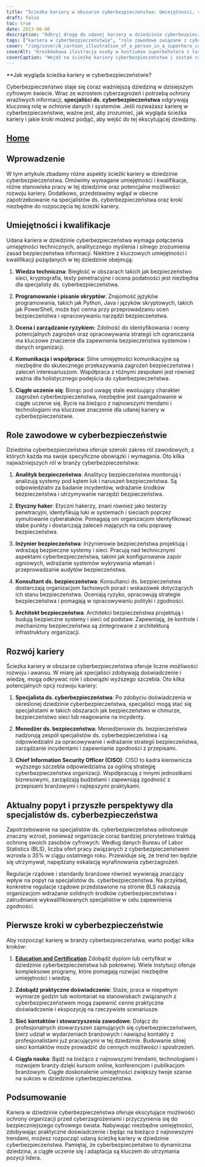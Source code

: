 ```yaml
---
title: "Ścieżka kariery w obszarze cyberbezpieczeństwa: Umiejętności, role i rozwój"
draft: false
toc: true
date: 2023-06-06
description: "Odkryj drogę do udanej kariery w dziedzinie cyberbezpieczeństwa, w tym wymagane umiejętności, różne stanowiska i możliwości awansu."
tags: ["kariera w cyberbezpieczeństwie", "role zawodowe związane z cyberbezpieczeństwem", "umiejętności w zakresie cyberbezpieczeństwa", "rozwój kariery", "zapotrzebowanie na cyberbezpieczeństwo", "edukacja w zakresie cyberbezpieczeństwa", "certyfikaty cyberbezpieczeństwa", "networking w cyberbezpieczeństwie", "ciągłe uczenie się", "Trendy w cyberbezpieczeństwie", "branża cyberbezpieczeństwa", "wiedza techniczna", "umiejętności programowania", "ocena ryzyka", "umiejętności komunikacyjne", "etyczne hakowanie", "analityk bezpieczeństwa", "inżynier bezpieczeństwa", "konsultant ds. bezpieczeństwa", "architekt bezpieczeństwa", "specjalista ds. cyberbezpieczeństwa", "kierownik ds. bezpieczeństwa", "CISO", "regulacje dotyczące cyberbezpieczeństwa", "rynek pracy cyberbezpieczeństwa", "rozpoczęcie kariery w cyberbezpieczeństwie", "kwalifikacje w zakresie cyberbezpieczeństwa", "doświadczenie w zakresie cyberbezpieczeństwa", "stowarzyszenia zawodowe w dziedzinie cyberbezpieczeństwa", "cyberbezpieczeństwo sieciowe", "Najnowsze trendy w cyberbezpieczeństwie"]
cover: "/img/cover/A_cartoon_illustration_of_a_person_in_a_superhero_costume.png"
coverAlt: "Kreskówkowa ilustracja osoby w kostiumie superbohatera z tarczą i symbolami zamka, reprezentująca cyberbezpieczeństwo."
coverCaption: "Wejdź na ścieżkę kariery cyberbezpieczeństwa i zostań cyfrowym obrońcą."
---
```


**Jak wygląda ścieżka kariery w cyberbezpieczeństwie?

Cyberbezpieczeństwo staje się coraz ważniejszą dziedziną w dzisiejszym cyfrowym świecie. Wraz ze wzrostem cyberzagrożeń i potrzebą ochrony wrażliwych informacji, **specjaliści ds. cyberbezpieczeństwa** odgrywają kluczową rolę w ochronie danych i systemów. Jeśli rozważasz karierę w cyberbezpieczeństwie, ważne jest, aby zrozumieć, jak wygląda ścieżka kariery i jakie kroki możesz podjąć, aby wejść do tej ekscytującej dziedziny.

## [Home](/cyber-security-career-playbook-start/)

## Wprowadzenie

W tym artykule zbadamy różne aspekty ścieżki kariery w dziedzinie cyberbezpieczeństwa. Omówimy wymagane umiejętności i kwalifikacje, różne stanowiska pracy w tej dziedzinie oraz potencjalne możliwości rozwoju kariery. Dodatkowo, przedstawimy wgląd w obecne zapotrzebowanie na specjalistów ds. cyberbezpieczeństwa oraz kroki niezbędne do rozpoczęcia tej ścieżki kariery.

## Umiejętności i kwalifikacje

Udana kariera w dziedzinie cyberbezpieczeństwa wymaga połączenia umiejętności technicznych, analitycznego myślenia i silnego zrozumienia zasad bezpieczeństwa informacji. Niektóre z kluczowych umiejętności i kwalifikacji pożądanych w tej dziedzinie obejmują:

1. **Wiedza techniczna**: Biegłość w obszarach takich jak bezpieczeństwo sieci, kryptografia, testy penetracyjne i ocena podatności jest niezbędna dla specjalisty ds. cyberbezpieczeństwa.

2. **Programowanie i pisanie skryptów**: Znajomość języków programowania, takich jak Python, Java i języków skryptowych, takich jak PowerShell, może być cenna przy przeprowadzaniu ocen bezpieczeństwa i opracowywaniu narzędzi bezpieczeństwa.

3. **Ocena i zarządzanie ryzykiem**: Zdolność do identyfikowania i oceny potencjalnych zagrożeń oraz opracowywania strategii ich ograniczania ma kluczowe znaczenie dla zapewnienia bezpieczeństwa systemów i danych organizacji.

4. **Komunikacja i współpraca**: Silne umiejętności komunikacyjne są niezbędne do skutecznego przekazywania zagrożeń bezpieczeństwa i zaleceń interesariuszom. Współpraca z różnymi zespołami jest również ważna dla holistycznego podejścia do cyberbezpieczeństwa.

5. **Ciągłe uczenie się**: Biorąc pod uwagę stale ewoluujący charakter zagrożeń cyberbezpieczeństwa, niezbędne jest zaangażowanie w ciągłe uczenie się. Bycie na bieżąco z najnowszymi trendami i technologiami ma kluczowe znaczenie dla udanej kariery w cyberbezpieczeństwie.

## Role zawodowe w cyberbezpieczeństwie

Dziedzina cyberbezpieczeństwa oferuje szeroki zakres ról zawodowych, z których każda ma swoje specyficzne obowiązki i wymagania. Oto kilka najważniejszych ról w branży cyberbezpieczeństwa:

1. **Analityk bezpieczeństwa**: Analitycy bezpieczeństwa monitorują i analizują systemy pod kątem luk i naruszeń bezpieczeństwa. Są odpowiedzialni za badanie incydentów, wdrażanie środków bezpieczeństwa i utrzymywanie narzędzi bezpieczeństwa.

2. **Etyczny haker**: Etyczni hakerzy, znani również jako testerzy penetracyjni, identyfikują luki w systemach i sieciach poprzez symulowanie cyberataków. Pomagają oni organizacjom identyfikować słabe punkty i dostarczają zaleceń mających na celu poprawę bezpieczeństwa.

3. **Inżynier bezpieczeństwa**: Inżynierowie bezpieczeństwa projektują i wdrażają bezpieczne systemy i sieci. Pracują nad technicznymi aspektami cyberbezpieczeństwa, takimi jak konfigurowanie zapór ogniowych, wdrażanie systemów wykrywania włamań i przeprowadzanie audytów bezpieczeństwa.

4. **Konsultant ds. bezpieczeństwa**: Konsultanci ds. bezpieczeństwa dostarczają organizacjom fachowych porad i wskazówek dotyczących ich stanu bezpieczeństwa. Oceniają ryzyko, opracowują strategie bezpieczeństwa i pomagają w opracowywaniu polityki i zgodności.

5. **Architekt bezpieczeństwa**: Architekci bezpieczeństwa projektują i budują bezpieczne systemy i sieci od podstaw. Zapewniają, że kontrole i mechanizmy bezpieczeństwa są zintegrowane z architekturą infrastruktury organizacji.

## Rozwój kariery

Ścieżka kariery w obszarze cyberbezpieczeństwa oferuje liczne możliwości rozwoju i awansu. W miarę jak specjaliści zdobywają doświadczenie i wiedzę, mogą odkrywać role i obowiązki wyższego szczebla. Oto kilka potencjalnych opcji rozwoju kariery:

1. **Specjalista ds. cyberbezpieczeństwa**: Po zdobyciu doświadczenia w określonej dziedzinie cyberbezpieczeństwa, specjaliści mogą stać się specjalistami w takich obszarach jak bezpieczeństwo w chmurze, bezpieczeństwo sieci lub reagowanie na incydenty.

2. **Menedżer ds. bezpieczeństwa**: Menedżerowie ds. bezpieczeństwa nadzorują zespół specjalistów ds. cyberbezpieczeństwa i są odpowiedzialni za opracowywanie i wdrażanie strategii bezpieczeństwa, zarządzanie incydentami i zapewnianie zgodności z przepisami.

3. **Chief Information Security Officer (CISO)**: CISO to kadra kierownicza wyższego szczebla odpowiedzialna za ogólną strategię cyberbezpieczeństwa organizacji. Współpracują z innymi jednostkami biznesowymi, zarządzają budżetami i zapewniają zgodność z przepisami branżowymi i najlepszymi praktykami.

## Aktualny popyt i przyszłe perspektywy dla specjalistów ds. cyberbezpieczeństwa

Zapotrzebowanie na specjalistów ds. cyberbezpieczeństwa odnotowuje znaczny wzrost, ponieważ organizacje coraz bardziej priorytetowo traktują ochronę swoich zasobów cyfrowych. Według danych Bureau of Labor Statistics (BLS), liczba ofert pracy związanych z cyberbezpieczeństwem wzrosła o 35% w ciągu ostatniego roku. Przewiduje się, że trend ten będzie się utrzymywał, napędzany eskalacją wyrafinowania cyberzagrożeń.

Regulacje rządowe i standardy branżowe również wywierają znaczący wpływ na popyt na specjalistów ds. cyberbezpieczeństwa. Na przykład, konkretne regulacje rządowe przedstawione na stronie BLS nakazują organizacjom wdrażanie solidnych środków cyberbezpieczeństwa i zatrudnianie wykwalifikowanych specjalistów w celu zapewnienia zgodności.

## Pierwsze kroki w cyberbezpieczeństwie

Aby rozpocząć karierę w branży cyberbezpieczeństwa, warto podjąć kilka kroków:

1. [**Education and Certification**](/cyber-security-career-playbook/getting-started-with-a-career-in-cybersecurity/cybersecurity-training-online-programs-video-courses-and-books/) Zdobądź dyplom lub certyfikat w dziedzinie cyberbezpieczeństwa lub pokrewnej. Wiele instytucji oferuje kompleksowe programy, które pomagają rozwijać niezbędne umiejętności i wiedzę.

2. **Zdobądź praktyczne doświadczenie**: Staże, praca w niepełnym wymiarze godzin lub wolontariat na stanowiskach związanych z cyberbezpieczeństwem mogą zapewnić cenne praktyczne doświadczenie i ekspozycję na rzeczywiste scenariusze.

3. **Sieć kontaktów i stowarzyszenia zawodowe**: Dołącz do profesjonalnych stowarzyszeń zajmujących się cyberbezpieczeństwem, bierz udział w wydarzeniach branżowych i nawiązuj kontakty z profesjonalistami już pracującymi w tej dziedzinie. Budowanie silnej sieci kontaktów może prowadzić do cennych możliwości i spostrzeżeń.

4. **Ciągła nauka**: Bądź na bieżąco z najnowszymi trendami, technologiami i rozwojem branży dzięki kursom online, konferencjom i publikacjom branżowym. Ciągłe doskonalenie umiejętności zwiększy twoje szanse na sukces w dziedzinie cyberbezpieczeństwa.

## Podsumowanie

Kariera w dziedzinie cyberbezpieczeństwa oferuje ekscytujące możliwości ochrony organizacji przed cyberzagrożeniami i przyczynienia się do bezpieczniejszego cyfrowego świata. Nabywając niezbędne umiejętności, zdobywając praktyczne doświadczenie i będąc na bieżąco z najnowszymi trendami, możesz rozpocząć udaną ścieżkę kariery w dziedzinie cyberbezpieczeństwa. Pamiętaj, że cyberbezpieczeństwo to dynamiczna dziedzina, a ciągłe uczenie się i adaptacja są kluczem do utrzymania pozycji lidera.
